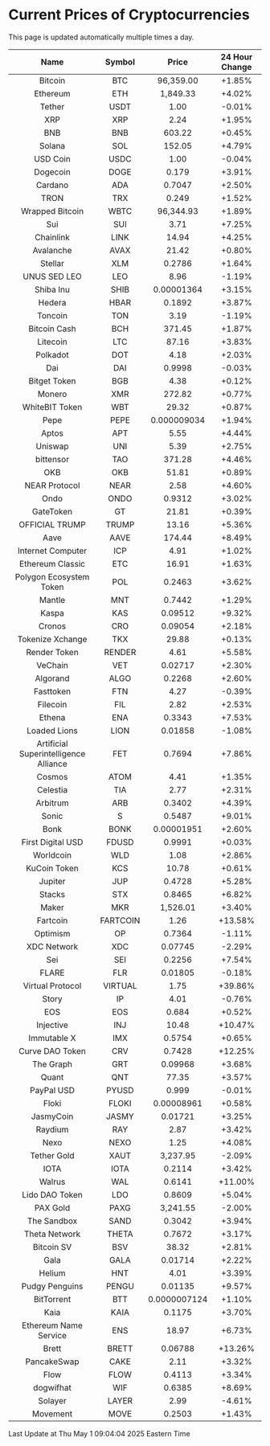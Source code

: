 # Current Prices of Cryptocurrencies
This page is updated automatically multiple times a day.

| Name | Symbol | Price | 24 Hour Change |
| :---: |:---:| :---: | :---: |
| Bitcoin | BTC | 96,359.00 | +1.85% |
| Ethereum | ETH | 1,849.33 | +4.02% |
| Tether | USDT | 1.00 | -0.01% |
| XRP | XRP | 2.24 | +1.95% |
| BNB | BNB | 603.22 | +0.45% |
| Solana | SOL | 152.05 | +4.79% |
| USD Coin | USDC | 1.00 | -0.04% |
| Dogecoin | DOGE | 0.179 | +3.91% |
| Cardano | ADA | 0.7047 | +2.50% |
| TRON | TRX | 0.249 | +1.52% |
| Wrapped Bitcoin | WBTC | 96,344.93 | +1.89% |
| Sui | SUI | 3.71 | +7.25% |
| Chainlink | LINK | 14.94 | +4.25% |
| Avalanche | AVAX | 21.42 | +0.80% |
| Stellar | XLM | 0.2786 | +1.64% |
| UNUS SED LEO | LEO | 8.96 | -1.19% |
| Shiba Inu | SHIB | 0.00001364 | +3.15% |
| Hedera | HBAR | 0.1892 | +3.87% |
| Toncoin | TON | 3.19 | -1.19% |
| Bitcoin Cash | BCH | 371.45 | +1.87% |
| Litecoin | LTC | 87.16 | +3.83% |
| Polkadot | DOT | 4.18 | +2.03% |
| Dai | DAI | 0.9998 | -0.03% |
| Bitget Token | BGB | 4.38 | +0.12% |
| Monero | XMR | 272.82 | +0.77% |
| WhiteBIT Token | WBT | 29.32 | +0.87% |
| Pepe | PEPE | 0.000009034 | +1.94% |
| Aptos | APT | 5.55 | +4.44% |
| Uniswap | UNI | 5.39 | +2.75% |
| bittensor | TAO | 371.28 | +4.46% |
| OKB | OKB | 51.81 | +0.89% |
| NEAR Protocol | NEAR | 2.58 | +4.60% |
| Ondo | ONDO | 0.9312 | +3.02% |
| GateToken | GT | 21.81 | +0.39% |
| OFFICIAL TRUMP | TRUMP | 13.16 | +5.36% |
| Aave | AAVE | 174.44 | +8.49% |
| Internet Computer | ICP | 4.91 | +1.02% |
| Ethereum Classic | ETC | 16.91 | +1.63% |
| Polygon Ecosystem Token | POL | 0.2463 | +3.62% |
| Mantle | MNT | 0.7442 | +1.29% |
| Kaspa | KAS | 0.09512 | +9.32% |
| Cronos | CRO | 0.09054 | +2.18% |
| Tokenize Xchange | TKX | 29.88 | +0.13% |
| Render Token | RENDER | 4.61 | +5.58% |
| VeChain | VET | 0.02717 | +2.30% |
| Algorand | ALGO | 0.2268 | +2.60% |
| Fasttoken | FTN | 4.27 | -0.39% |
| Filecoin | FIL | 2.82 | +2.53% |
| Ethena | ENA | 0.3343 | +7.53% |
| Loaded Lions | LION | 0.01858 | -1.08% |
| Artificial Superintelligence Alliance | FET | 0.7694 | +7.86% |
| Cosmos | ATOM | 4.41 | +1.35% |
| Celestia | TIA | 2.77 | +2.31% |
| Arbitrum | ARB | 0.3402 | +4.39% |
| Sonic | S | 0.5487 | +9.01% |
| Bonk | BONK | 0.00001951 | +2.60% |
| First Digital USD | FDUSD | 0.9991 | +0.03% |
| Worldcoin | WLD | 1.08 | +2.86% |
| KuCoin Token | KCS | 10.78 | +0.61% |
| Jupiter | JUP | 0.4728 | +5.28% |
| Stacks | STX | 0.8465 | +6.82% |
| Maker | MKR | 1,526.01 | +3.40% |
| Fartcoin | FARTCOIN | 1.26 | +13.58% |
| Optimism | OP | 0.7364 | -1.11% |
| XDC Network | XDC | 0.07745 | -2.29% |
| Sei | SEI | 0.2256 | +7.54% |
| FLARE | FLR | 0.01805 | -0.18% |
| Virtual Protocol | VIRTUAL | 1.75 | +39.86% |
| Story | IP | 4.01 | -0.76% |
| EOS | EOS | 0.684 | +0.52% |
| Injective | INJ | 10.48 | +10.47% |
| Immutable X | IMX | 0.5754 | +0.65% |
| Curve DAO Token | CRV | 0.7428 | +12.25% |
| The Graph | GRT | 0.09968 | +3.68% |
| Quant | QNT | 77.35 | +3.57% |
| PayPal USD | PYUSD | 0.999 | -0.01% |
| Floki | FLOKI | 0.00008961 | +0.58% |
| JasmyCoin | JASMY | 0.01721 | +3.25% |
| Raydium | RAY | 2.87 | +3.42% |
| Nexo | NEXO | 1.25 | +4.08% |
| Tether Gold | XAUT | 3,237.95 | -2.09% |
| IOTA | IOTA | 0.2114 | +3.42% |
| Walrus | WAL | 0.6141 | +11.00% |
| Lido DAO Token | LDO | 0.8609 | +5.04% |
| PAX Gold | PAXG | 3,241.55 | -2.00% |
| The Sandbox | SAND | 0.3042 | +3.94% |
| Theta Network | THETA | 0.7672 | +3.17% |
| Bitcoin SV | BSV | 38.32 | +2.81% |
| Gala | GALA | 0.01714 | +2.22% |
| Helium | HNT | 4.01 | +3.39% |
| Pudgy Penguins | PENGU | 0.01135 | +9.57% |
| BitTorrent | BTT | 0.0000007124 | +1.10% |
| Kaia | KAIA | 0.1175 | +3.70% |
| Ethereum Name Service | ENS | 18.97 | +6.73% |
| Brett | BRETT | 0.06788 | +13.26% |
| PancakeSwap | CAKE | 2.11 | +3.32% |
| Flow | FLOW | 0.4113 | +3.34% |
| dogwifhat | WIF | 0.6385 | +8.69% |
| Solayer | LAYER | 2.99 | -4.61% |
| Movement | MOVE | 0.2503 | +1.43% |

Last Update at Thu May  1 09:04:04 2025 Eastern Time